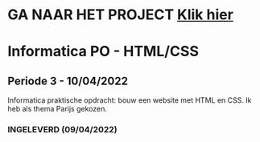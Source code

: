 # GA NAAR HET PROJECT [Klik hier](https://santosvdw.github.io/parijs-advijs)

# Informatica PO - HTML/CSS

## Periode 3 - 10/04/2022

Informatica praktische opdracht: bouw een website met HTML en CSS. Ik heb als thema Parijs gekozen.


### INGELEVERD (09/04/2022)
